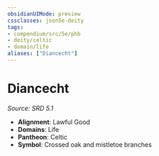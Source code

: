 ```yaml
---
obsidianUIMode: preview
cssclasses: json5e-deity
tags:
- compendium/src/5e/phb
- deity/celtic
- domain/life
aliases: ["Diancecht"]
---
```

# Diancecht
*Source: SRD 5.1* 

- **Alignment**: Lawful Good
- **Domains**: Life
- **Pantheon**: Celtic
- **Symbol**: Crossed oak and mistletoe branches